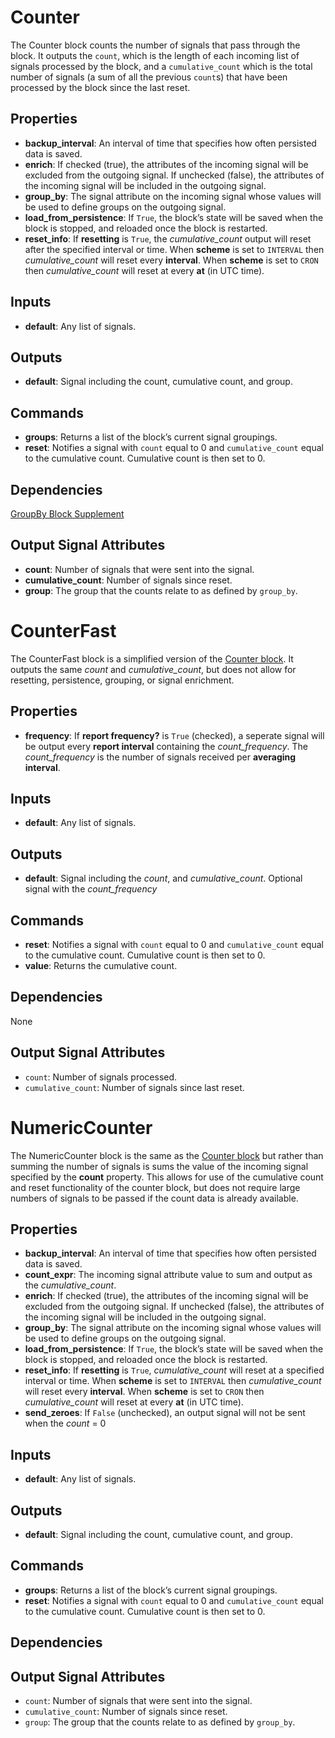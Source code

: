 Counter
=======
The Counter block counts the number of signals that pass through the block. It outputs the `count`, which is the length of each incoming list of signals processed by the block, and a `cumulative_count` which is the total number of signals (a sum of all the previous `count`s) that have been processed by the block since the last reset.

Properties
----------
- **backup_interval**: An interval of time that specifies how often persisted data is saved.
- **enrich**: If checked (true), the attributes of the incoming signal will be excluded from the outgoing signal. If unchecked (false), the attributes of the incoming signal will be included in the outgoing signal.
- **group_by**: The signal attribute on the incoming signal whose values will be used to define groups on the outgoing signal.
- **load_from_persistence**: If `True`, the block’s state will be saved when the block is stopped, and reloaded once the block is restarted.
- **reset_info**: If **resetting** is `True`, the *cumulative_count* output will reset after the specified interval or time. When **scheme** is set to `INTERVAL` then *cumulative_count* will reset every **interval**. When **scheme** is set to `CRON` then *cumulative_count* will reset at every **at** (in UTC time).

Inputs
------
- **default**: Any list of signals.

Outputs
-------
- **default**: Signal including the count, cumulative count, and group.

Commands
--------
- **groups**: Returns a list of the block’s current signal groupings.
- **reset**: Notifies a signal with `count` equal to 0 and `cumulative_count` equal to the cumulative count. Cumulative count is then set to 0.

Dependencies
------------
[GroupBy Block Supplement](https://github.com/nio-blocks/block_supplements/tree/master/group_by)

Output Signal Attributes
------------------------
-   **count**: Number of signals that were sent into the signal.
-   **cumulative_count**: Number of signals since reset.
-   **group**: The group that the counts relate to as defined by `group_by`.

CounterFast
===========
The CounterFast block is a simplified version of the [Counter block](https://blocks.n.io/Counter).  It outputs the same *count* and *cumulative_count*, but does not allow for resetting, persistence, grouping, or signal enrichment.

Properties
----------
- **frequency**: If **report frequency?** is `True` (checked), a seperate signal will be output every **report interval** containing the *count_frequency*.  The *count_frequency* is the number of signals received per **averaging interval**.

Inputs
------
- **default**: Any list of signals.

Outputs
-------
- **default**: Signal including the *count*, and *cumulative_count*. Optional signal with the *count_frequency*

Commands
--------
- **reset**: Notifies a signal with `count` equal to 0 and `cumulative_count` equal to the cumulative count. Cumulative count is then set to 0.
- **value**: Returns the cumulative count.

Dependencies
------------
None

Output Signal Attributes
------------------------
-   `count`: Number of signals processed.
-   `cumulative_count`: Number of signals since last reset.

NumericCounter
==============
The NumericCounter block is the same as the [Counter block](https://blocks.n.io/Counter) but rather than summing the number of signals is sums the value of the incoming signal specified by the **count** property.  This allows for use of the cumulative count and reset functionality of the counter block, but does not require large numbers of signals to be passed if the count data is already available.

Properties
----------
- **backup_interval**: An interval of time that specifies how often persisted data is saved.
- **count_expr**: The incoming signal attribute value to sum and output as the *cumulative_count*.
- **enrich**: If checked (true), the attributes of the incoming signal will be excluded from the outgoing signal. If unchecked (false), the attributes of the incoming signal will be included in the outgoing signal.
- **group_by**: The signal attribute on the incoming signal whose values will be used to define groups on the outgoing signal.
- **load_from_persistence**: If `True`, the block’s state will be saved when the block is stopped, and reloaded once the block is restarted.
- **reset_info**: If **resetting** is `True`, *cumulative_count* will reset at a specified interval or time. When **scheme** is set to `INTERVAL` then *cumulative_count* will reset every **interval**. When **scheme** is set to `CRON` then *cumulative_count* will reset at every **at** (in UTC time).
- **send_zeroes**: If `False` (unchecked), an output signal will not be sent when the *count* = 0

Inputs
------
- **default**: Any list of signals.

Outputs
-------
- **default**: Signal including the count, cumulative count, and group.

Commands
--------
- **groups**: Returns a list of the block’s current signal groupings.
- **reset**: Notifies a signal with `count` equal to 0 and `cumulative_count` equal to the cumulative count. Cumulative count is then set to 0.

Dependencies
------------

Output Signal Attributes
------------------------
-   `count`: Number of signals that were sent into the signal.
-   `cumulative_count`: Number of signals since reset.
-   `group`: The group that the counts relate to as defined by `group_by`.

